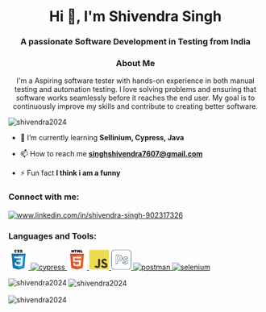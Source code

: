 <h1 align="center">Hi 👋, I'm Shivendra Singh</h1>
<h3 align="center">A passionate Software Development in Testing from India</h3>
<h3 align="center">About Me</h3>

<p align="center">I'm a Aspiring software tester with hands-on experience in both manual testing and automation testing. I love solving problems and ensuring that software works seamlessly before it reaches the end user. My goal is to continuously improve my skills and contribute to creating better software. </p>

<p align="left"> <img src="https://komarev.com/ghpvc/?username=shivendra2024&label=Profile%20views&color=0e75b6&style=flat" alt="shivendra2024" /> </p>

- 🌱 I’m currently learning **Sellinium, Cypress, Java**

- 📫 How to reach me **singhshivendra7607@gmail.com**

- ⚡ Fun fact **I think i am a funny**

<h3 align="left">Connect with me:</h3>
<p align="left">
<a href="https://linkedin.com/in/www.linkedin.com/in/shivendra-singh-902317326" target="blank"><img align="center" src="https://raw.githubusercontent.com/rahuldkjain/github-profile-readme-generator/master/src/images/icons/Social/linked-in-alt.svg" alt="www.linkedin.com/in/shivendra-singh-902317326" height="30" width="40" /></a>
</p>

<h3 align="left">Languages and Tools:</h3>
<p align="left"> <a href="https://www.w3schools.com/css/" target="_blank" rel="noreferrer"> <img src="https://raw.githubusercontent.com/devicons/devicon/master/icons/css3/css3-original-wordmark.svg" alt="css3" width="40" height="40"/> </a> <a href="https://www.cypress.io" target="_blank" rel="noreferrer"> <img src="https://raw.githubusercontent.com/simple-icons/simple-icons/6e46ec1fc23b60c8fd0d2f2ff46db82e16dbd75f/icons/cypress.svg" alt="cypress" width="40" height="40"/> </a> <a href="https://www.w3.org/html/" target="_blank" rel="noreferrer"> <img src="https://raw.githubusercontent.com/devicons/devicon/master/icons/html5/html5-original-wordmark.svg" alt="html5" width="40" height="40"/> </a> <a href="https://developer.mozilla.org/en-US/docs/Web/JavaScript" target="_blank" rel="noreferrer"> <img src="https://raw.githubusercontent.com/devicons/devicon/master/icons/javascript/javascript-original.svg" alt="javascript" width="40" height="40"/> </a> <a href="https://www.photoshop.com/en" target="_blank" rel="noreferrer"> <img src="https://raw.githubusercontent.com/devicons/devicon/master/icons/photoshop/photoshop-line.svg" alt="photoshop" width="40" height="40"/> </a> <a href="https://postman.com" target="_blank" rel="noreferrer"> <img src="https://www.vectorlogo.zone/logos/getpostman/getpostman-icon.svg" alt="postman" width="40" height="40"/> </a> <a href="https://www.selenium.dev" target="_blank" rel="noreferrer"> <img src="https://raw.githubusercontent.com/detain/svg-logos/780f25886640cef088af994181646db2f6b1a3f8/svg/selenium-logo.svg" alt="selenium" width="40" height="40"/> </a> </p>

<p><img align="left" src="https://github-readme-stats.vercel.app/api/top-langs?username=shivendra2024&show_icons=true&locale=en&layout=compact" alt="shivendra2024" /></p>

<p>&nbsp;<img align="center" src="https://github-readme-stats.vercel.app/api?username=shivendra2024&show_icons=true&locale=en" alt="shivendra2024" /></p>

<p><img align="center" src="https://github-readme-streak-stats.herokuapp.com/?user=shivendra2024&" alt="shivendra2024" /></p>
